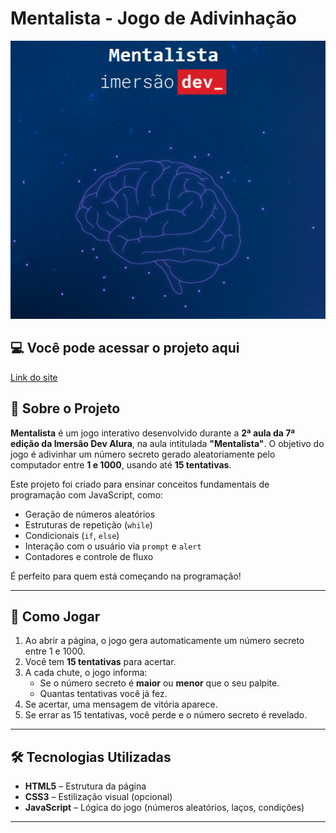 # Mentalista - Jogo de Adivinhação

![Mentalista - Interface do jogo](assets/img/image.png)

## 💻 Você pode acessar o projeto aqui
 [Link do site](https://nnathalia.github.io/Mentalista/)

## 🧠 Sobre o Projeto

**Mentalista** é um jogo interativo desenvolvido durante a **2ª aula da 7ª edição da Imersão Dev Alura**, na aula intitulada **"Mentalista"**. O objetivo do jogo é adivinhar um número secreto gerado aleatoriamente pelo computador entre **1 e 1000**, usando até **15 tentativas**.

Este projeto foi criado para ensinar conceitos fundamentais de programação com JavaScript, como:
- Geração de números aleatórios
- Estruturas de repetição (`while`)
- Condicionais (`if`, `else`)
- Interação com o usuário via `prompt` e `alert`
- Contadores e controle de fluxo

É perfeito para quem está começando na programação!

---

## 🎯 Como Jogar

1. Ao abrir a página, o jogo gera automaticamente um número secreto entre 1 e 1000.
2. Você tem **15 tentativas** para acertar.
3. A cada chute, o jogo informa:
   - Se o número secreto é **maior** ou **menor** que o seu palpite.
   - Quantas tentativas você já fez.
4. Se acertar, uma mensagem de vitória aparece.
5. Se errar as 15 tentativas, você perde e o número secreto é revelado.

---

## 🛠️ Tecnologias Utilizadas

- **HTML5** – Estrutura da página
- **CSS3** – Estilização visual (opcional)
- **JavaScript** – Lógica do jogo (números aleatórios, laços, condições)

---
